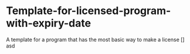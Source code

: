 # Template-for-licensed-program-with-expiry-date
A template for a program that has the most basic way to make a license
[] asd
